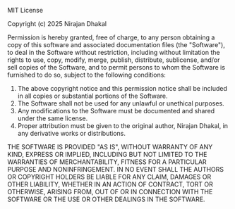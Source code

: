 MIT License

Copyright (c) 2025 Nirajan Dhakal

Permission is hereby granted, free of charge, to any person obtaining a copy
of this software and associated documentation files (the "Software"), to deal
in the Software without restriction, including without limitation the rights
to use, copy, modify, merge, publish, distribute, sublicense, and/or sell
copies of the Software, and to permit persons to whom the Software is
furnished to do so, subject to the following conditions:

1. The above copyright notice and this permission notice shall be included in all copies or substantial portions of the Software.
2. The Software shall not be used for any unlawful or unethical purposes.
3. Any modifications to the Software must be documented and shared under the same license.
4. Proper attribution must be given to the original author, Nirajan Dhakal, in any derivative works or distributions.

THE SOFTWARE IS PROVIDED "AS IS", WITHOUT WARRANTY OF ANY KIND, EXPRESS OR
IMPLIED, INCLUDING BUT NOT LIMITED TO THE WARRANTIES OF MERCHANTABILITY,
FITNESS FOR A PARTICULAR PURPOSE AND NONINFRINGEMENT. IN NO EVENT SHALL THE
AUTHORS OR COPYRIGHT HOLDERS BE LIABLE FOR ANY CLAIM, DAMAGES OR OTHER
LIABILITY, WHETHER IN AN ACTION OF CONTRACT, TORT OR OTHERWISE, ARISING FROM,
OUT OF OR IN CONNECTION WITH THE SOFTWARE OR THE USE OR OTHER DEALINGS IN THE
SOFTWARE.
